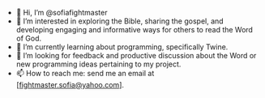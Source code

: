 - 👋 Hi, I’m @sofiafightmaster
- 👀 I’m interested in exploring the Bible, sharing the gospel, and developing engaging and informative ways for others to read the Word of God.
- 🌱 I’m currently learning about programming, specifically Twine.
- 💞️ I’m looking for feedback and productive discussion about the Word or new programming ideas pertaining to my project.
- 📫 How to reach me: send me an email at [fightmaster.sofia@yahoo.com].
